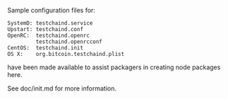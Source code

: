 Sample configuration files for:
```
SystemD: testchaind.service
Upstart: testchaind.conf
OpenRC:  testchaind.openrc
         testchaind.openrcconf
CentOS:  testchaind.init
OS X:    org.bitcoin.testchaind.plist
```
have been made available to assist packagers in creating node packages here.

See doc/init.md for more information.
